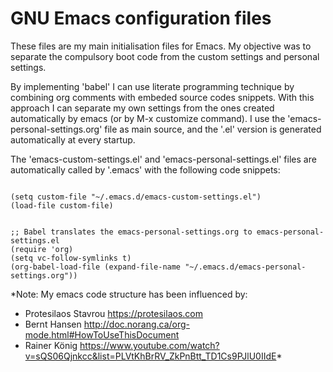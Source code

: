 # GNU Emacs configuration files

These files are my main initialisation files for Emacs. My objective was to separate the compulsory boot code from the custom settings and personal settings.

By implementing 'babel' I can use literate programming technique by combining org comments with embeded source codes snippets. With this approach I can separate my own settings from the ones created automatically by emacs (or by M-x customize command). I use the 'emacs-personal-settings.org' file as main source, and the '.el' version is generated automatically at every startup.

The 'emacs-custom-settings.el' and 'emacs-personal-settings.el' files are automatically called by '.emacs' with the following code snippets:

<pre><code>
(setq custom-file "~/.emacs.d/emacs-custom-settings.el")
(load-file custom-file)
</code></pre>

<pre><code>
;; Babel translates the emacs-personal-settings.org to emacs-personal-settings.el
(require 'org)
(setq vc-follow-symlinks t)
(org-babel-load-file (expand-file-name "~/.emacs.d/emacs-personal-settings.org"))
</code></pre>

*Note: My emacs code structure has been influenced by:
- Protesilaos Stavrou https://protesilaos.com
- Bernt Hansen http://doc.norang.ca/org-mode.html#HowToUseThisDocument
- Rainer König https://www.youtube.com/watch?v=sQS06Qjnkcc&list=PLVtKhBrRV_ZkPnBtt_TD1Cs9PJlU0IIdE*
